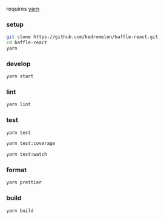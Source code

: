 requires [yarn](https://yarnpkg.com/en/)

### setup

```sh
git clone https://github.com/kedromelon/baffle-react.git
cd baffle-react
yarn
```

### develop

```sh
yarn start
```

### lint

```sh
yarn lint
```

### test

```sh
yarn test
```

```sh
yarn test:coverage
```

```sh
yarn test:watch
```

### format

```sh
yarn prettier
```

### build

```sh
yarn build
```
